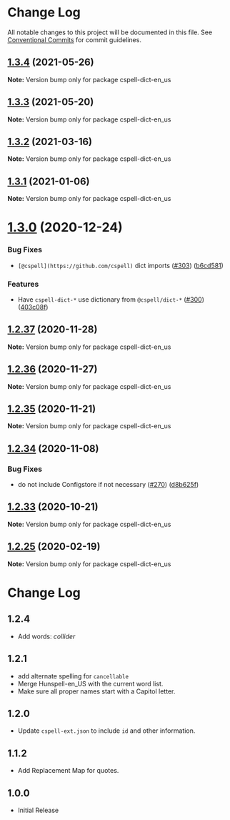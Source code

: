 # Change Log

All notable changes to this project will be documented in this file.
See [Conventional Commits](https://conventionalcommits.org) for commit guidelines.

## [1.3.4](https://github.com/streetsidesoftware/cspell-dicts/compare/cspell-dict-en_us@1.3.3...cspell-dict-en_us@1.3.4) (2021-05-26)

**Note:** Version bump only for package cspell-dict-en_us





## [1.3.3](https://github.com/streetsidesoftware/cspell-dicts/compare/cspell-dict-en_us@1.3.2...cspell-dict-en_us@1.3.3) (2021-05-20)

**Note:** Version bump only for package cspell-dict-en_us





## [1.3.2](https://github.com/streetsidesoftware/cspell-dicts/compare/cspell-dict-en_us@1.3.1...cspell-dict-en_us@1.3.2) (2021-03-16)

**Note:** Version bump only for package cspell-dict-en_us





## [1.3.1](https://github.com/streetsidesoftware/cspell-dicts/compare/cspell-dict-en_us@1.3.0...cspell-dict-en_us@1.3.1) (2021-01-06)

**Note:** Version bump only for package cspell-dict-en_us





# [1.3.0](https://github.com/streetsidesoftware/cspell-dicts/compare/cspell-dict-en_us@1.2.37...cspell-dict-en_us@1.3.0) (2020-12-24)


### Bug Fixes

* `[@cspell](https://github.com/cspell)` dict imports ([#303](https://github.com/streetsidesoftware/cspell-dicts/issues/303)) ([b6cd581](https://github.com/streetsidesoftware/cspell-dicts/commit/b6cd58114caa8752fba69522e6b740a4be74dd6e))


### Features

* Have `cspell-dict-*` use dictionary from `@cspell/dict-*` ([#300](https://github.com/streetsidesoftware/cspell-dicts/issues/300)) ([403c08f](https://github.com/streetsidesoftware/cspell-dicts/commit/403c08fbd1d11a083f586e591b87ef9a47f71944))





## [1.2.37](https://github.com/streetsidesoftware/cspell-dicts/compare/cspell-dict-en_us@1.2.36...cspell-dict-en_us@1.2.37) (2020-11-28)

**Note:** Version bump only for package cspell-dict-en_us





## [1.2.36](https://github.com/streetsidesoftware/cspell-dicts/compare/cspell-dict-en_us@1.2.35...cspell-dict-en_us@1.2.36) (2020-11-27)

**Note:** Version bump only for package cspell-dict-en_us





## [1.2.35](https://github.com/streetsidesoftware/cspell-dicts/compare/cspell-dict-en_us@1.2.34...cspell-dict-en_us@1.2.35) (2020-11-21)

**Note:** Version bump only for package cspell-dict-en_us

## [1.2.34](https://github.com/streetsidesoftware/cspell-dicts/compare/cspell-dict-en_us@1.2.33...cspell-dict-en_us@1.2.34) (2020-11-08)

### Bug Fixes

- do not include Configstore if not necessary ([#270](https://github.com/streetsidesoftware/cspell-dicts/issues/270)) ([d8b625f](https://github.com/streetsidesoftware/cspell-dicts/commit/d8b625f2f42d5cc6c4a9390216ac1e5037886e44))

## [1.2.33](https://github.com/streetsidesoftware/cspell-dicts/compare/cspell-dict-en_us@1.2.32...cspell-dict-en_us@1.2.33) (2020-10-21)

**Note:** Version bump only for package cspell-dict-en_us

## [1.2.25](https://github.com/streetsidesoftware/cspell-dicts/compare/cspell-dict-en_us@1.2.24...cspell-dict-en_us@1.2.25) (2020-02-19)

**Note:** Version bump only for package cspell-dict-en_us

# Change Log

## 1.2.4

- Add words: _collider_

## 1.2.1

- add alternate spelling for `cancellable`
- Merge Hunspell-en_US with the current word list.
- Make sure all proper names start with a Capitol letter.

## 1.2.0

- Update `cspell-ext.json` to include `id` and other information.

## 1.1.2

- Add Replacement Map for quotes.

## 1.0.0

- Initial Release
